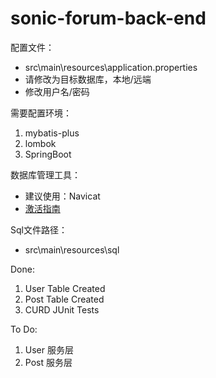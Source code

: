 # sonic-forum-back-end

配置文件：
- src\main\resources\application.properties
- 请修改为目标数据库，本地/远端
- 修改用户名/密码

需要配置环境：
1. mybatis-plus
2. lombok
3. SpringBoot

数据库管理工具：
- 建议使用：Navicat
- [激活指南](https://www.newadmin.cn/archives/1852)

Sql文件路径：
- src\main\resources\sql

Done:
1. User Table Created
2. Post Table Created
3. CURD JUnit Tests

To Do:
1. User 服务层
1. Post 服务层
